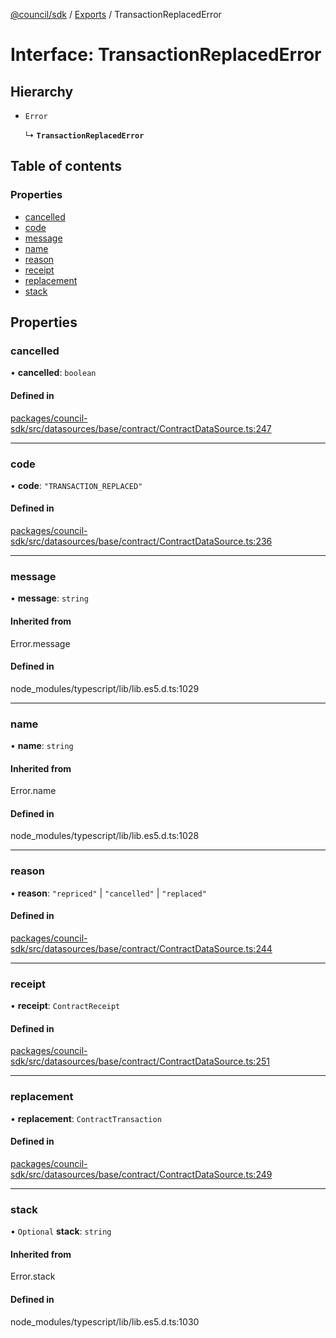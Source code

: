[@council/sdk](../README.md) / [Exports](../modules.md) / TransactionReplacedError

# Interface: TransactionReplacedError

## Hierarchy

- `Error`

  ↳ **`TransactionReplacedError`**

## Table of contents

### Properties

- [cancelled](TransactionReplacedError.md#cancelled)
- [code](TransactionReplacedError.md#code)
- [message](TransactionReplacedError.md#message)
- [name](TransactionReplacedError.md#name)
- [reason](TransactionReplacedError.md#reason)
- [receipt](TransactionReplacedError.md#receipt)
- [replacement](TransactionReplacedError.md#replacement)
- [stack](TransactionReplacedError.md#stack)

## Properties

### cancelled

• **cancelled**: `boolean`

#### Defined in

[packages/council-sdk/src/datasources/base/contract/ContractDataSource.ts:247](https://github.com/element-fi/council-monorepo/blob/c29492c/packages/council-sdk/src/datasources/base/contract/ContractDataSource.ts#L247)

___

### code

• **code**: ``"TRANSACTION_REPLACED"``

#### Defined in

[packages/council-sdk/src/datasources/base/contract/ContractDataSource.ts:236](https://github.com/element-fi/council-monorepo/blob/c29492c/packages/council-sdk/src/datasources/base/contract/ContractDataSource.ts#L236)

___

### message

• **message**: `string`

#### Inherited from

Error.message

#### Defined in

node_modules/typescript/lib/lib.es5.d.ts:1029

___

### name

• **name**: `string`

#### Inherited from

Error.name

#### Defined in

node_modules/typescript/lib/lib.es5.d.ts:1028

___

### reason

• **reason**: ``"repriced"`` \| ``"cancelled"`` \| ``"replaced"``

#### Defined in

[packages/council-sdk/src/datasources/base/contract/ContractDataSource.ts:244](https://github.com/element-fi/council-monorepo/blob/c29492c/packages/council-sdk/src/datasources/base/contract/ContractDataSource.ts#L244)

___

### receipt

• **receipt**: `ContractReceipt`

#### Defined in

[packages/council-sdk/src/datasources/base/contract/ContractDataSource.ts:251](https://github.com/element-fi/council-monorepo/blob/c29492c/packages/council-sdk/src/datasources/base/contract/ContractDataSource.ts#L251)

___

### replacement

• **replacement**: `ContractTransaction`

#### Defined in

[packages/council-sdk/src/datasources/base/contract/ContractDataSource.ts:249](https://github.com/element-fi/council-monorepo/blob/c29492c/packages/council-sdk/src/datasources/base/contract/ContractDataSource.ts#L249)

___

### stack

• `Optional` **stack**: `string`

#### Inherited from

Error.stack

#### Defined in

node_modules/typescript/lib/lib.es5.d.ts:1030
